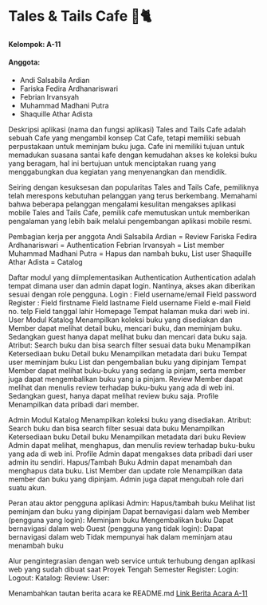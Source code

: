 # Tales & Tails Cafe 🏰🐈

#### Kelompok: A-11
#### Anggota:
- Andi Salsabila Ardian 
- Fariska Fedira Ardhanariswari
- Febrian Irvansyah
- Muhammad Madhani Putra
- Shaquille Athar Adista

Deskripsi aplikasi (nama dan fungsi aplikasi)
Tales and Tails Cafe adalah sebuah Cafe yang mengambil konsep Cat Cafe, tetapi memiliki sebuah perpustakaan untuk meminjam buku juga. Cafe ini memiliki tujuan untuk memadukan suasana santai kafe dengan kemudahan akses ke koleksi buku yang beragam, hal ini bertujuan untuk menciptakan ruang yang menggabungkan dua kegiatan yang menyenangkan dan mendidik.

Seiring dengan kesuksesan dan popularitas Tales and Tails Cafe, pemiliknya telah merespons kebutuhan pelanggan yang terus berkembang. Memahami bahwa beberapa pelanggan mengalami kesulitan mengakses aplikasi mobile Tales and Tails Cafe, pemilik cafe memutuskan untuk memberikan pengalaman yang lebih baik melalui pengembangan aplikasi mobile resmi.
	
Pembagian kerja per anggota
Andi Salsabila Ardian = Review
Fariska Fedira Ardhanariswari = Authentication
Febrian Irvansyah = List member
Muhammad Madhani Putra = Hapus dan nambah buku, List user
Shaquille Athar Adista = Catalog 

Daftar modul yang diimplementasikan
Authentication
Authentication adalah tempat dimana user dan admin dapat login. Nantinya, akses akan diberikan sesuai dengan role pengguna.
		  Login :
Field username/email
Field password
  Register :
Field firstname
Field lastname
Field username
Field e-mail
Field no. telp
Field tanggal lahir
Homepage
Tempat halaman muka dari web ini.
User Modul
Katalog
Menampilkan koleksi buku yang disediakan dan Member dapat melihat detail buku, mencari buku, dan meminjam buku. Sedangkan guest hanya dapat melihat buku dan mencari data buku saja.
Atribut:
Search buku dan bisa search filter sesuai data buku
Menampilkan Ketersediaan buku
Detail buku
Menampilkan metadata dari buku
Tempat user meminjam buku
List dan pengembalian buku yang dipinjam
Tempat Member dapat melihat buku-buku yang sedang ia pinjam, serta  member juga dapat mengembalikan buku yang ia pinjam.
Review
Member dapat melihat dan menulis review terhadap buku-buku yang ada di web ini. Sedangkan guest, hanya dapat melihat review buku saja.
Profile
			Menampilkan data pribadi dari member.

Admin Modul
Katalog
Menampilkan koleksi buku yang disediakan.
      Atribut:
Search buku dan bisa search filter sesuai data buku
Menampilkan Ketersediaan buku
Detail buku
Menampilkan metadata dari buku
Review
Admin dapat melihat, menghapus, dan menulis review terhadap buku-buku yang ada di web ini. 
Profile
Admin dapat mengakses data pribadi dari user admin itu sendiri.
Hapus/Tambah Buku
			Admin dapat menambah dan menghapus data buku.
List Member dan update role
Menampilkan data member dan buku yang dipinjam. Admin juga dapat mengubah role dari suatu akun.

Peran atau aktor pengguna aplikasi
Admin:
Hapus/tambah buku
Melihat list peminjam dan buku yang dipinjam
Dapat bernavigasi dalam web
Member (pengguna yang login):
Meminjam buku
Mengembalikan buku
Dapat bernavigasi dalam web
Guest (pengguna yang tidak login):
Dapat bernavigasi dalam web
Tidak mempunyai hak dalam meminjam atau menambah buku

Alur pengintegrasian dengan web service untuk terhubung dengan aplikasi web yang sudah dibuat saat Proyek Tengah Semester
Register:
Login:
Logout:
Katalog:
Review:
User:

Menambahkan tautan berita acara ke README.md
[Link Berita Acara A-11](https://docs.google.com/spreadsheets/d/1p8euC71zwOiWv7plgYurs9e5wq0bpHTVqu4wkirNlBw/edit?usp=sharing)

